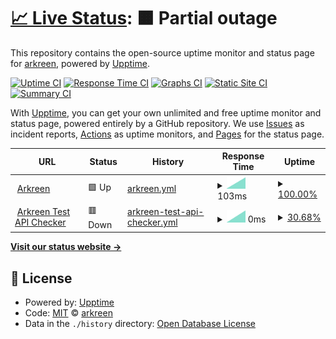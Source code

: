 # [📈 Live Status](https://arkreen.github.io/upptime): <!--live status--> **🟧 Partial outage**

This repository contains the open-source uptime monitor and status page for [arkreen](https://arkreen.github.io/upptime), powered by [Upptime](https://github.com/upptime/upptime).

[![Uptime CI](https://github.com/arkreen/upptime/workflows/Uptime%20CI/badge.svg)](https://github.com/arkreen/upptime/actions?query=workflow%3A%22Uptime+CI%22)
[![Response Time CI](https://github.com/arkreen/upptime/workflows/Response%20Time%20CI/badge.svg)](https://github.com/arkreen/upptime/actions?query=workflow%3A%22Response+Time+CI%22)
[![Graphs CI](https://github.com/arkreen/upptime/workflows/Graphs%20CI/badge.svg)](https://github.com/arkreen/upptime/actions?query=workflow%3A%22Graphs+CI%22)
[![Static Site CI](https://github.com/arkreen/upptime/workflows/Static%20Site%20CI/badge.svg)](https://github.com/arkreen/upptime/actions?query=workflow%3A%22Static+Site+CI%22)
[![Summary CI](https://github.com/arkreen/upptime/workflows/Summary%20CI/badge.svg)](https://github.com/arkreen/upptime/actions?query=workflow%3A%22Summary+CI%22)

With [Upptime](https://upptime.js.org), you can get your own unlimited and free uptime monitor and status page, powered entirely by a GitHub repository. We use [Issues](https://github.com/arkreen/upptime/issues) as incident reports, [Actions](https://github.com/arkreen/upptime/actions) as uptime monitors, and [Pages](https://arkreen.github.io/upptime) for the status page.

<!--start: status pages-->
<!-- This summary is generated by Upptime (https://github.com/upptime/upptime) -->
<!-- Do not edit this manually, your changes will be overwritten -->
<!-- prettier-ignore -->
| URL | Status | History | Response Time | Uptime |
| --- | ------ | ------- | ------------- | ------ |
| <img alt="" src="https://icons.duckduckgo.com/ip3/arkreen.com.ico" height="13"> [Arkreen](https://arkreen.com) | 🟩 Up | [arkreen.yml](https://github.com/arkreen/upptime/commits/HEAD/history/arkreen.yml) | <details><summary><img alt="Response time graph" src="./graphs/arkreen/response-time-week.png" height="20"> 103ms</summary><br><a href="https://arkreen.github.io/upptime/history/arkreen"><img alt="Response time 103" src="https://img.shields.io/endpoint?url=https%3A%2F%2Fraw.githubusercontent.com%2Farkreen%2Fupptime%2FHEAD%2Fapi%2Farkreen%2Fresponse-time.json"></a><br><a href="https://arkreen.github.io/upptime/history/arkreen"><img alt="24-hour response time 103" src="https://img.shields.io/endpoint?url=https%3A%2F%2Fraw.githubusercontent.com%2Farkreen%2Fupptime%2FHEAD%2Fapi%2Farkreen%2Fresponse-time-day.json"></a><br><a href="https://arkreen.github.io/upptime/history/arkreen"><img alt="7-day response time 103" src="https://img.shields.io/endpoint?url=https%3A%2F%2Fraw.githubusercontent.com%2Farkreen%2Fupptime%2FHEAD%2Fapi%2Farkreen%2Fresponse-time-week.json"></a><br><a href="https://arkreen.github.io/upptime/history/arkreen"><img alt="30-day response time 103" src="https://img.shields.io/endpoint?url=https%3A%2F%2Fraw.githubusercontent.com%2Farkreen%2Fupptime%2FHEAD%2Fapi%2Farkreen%2Fresponse-time-month.json"></a><br><a href="https://arkreen.github.io/upptime/history/arkreen"><img alt="1-year response time 103" src="https://img.shields.io/endpoint?url=https%3A%2F%2Fraw.githubusercontent.com%2Farkreen%2Fupptime%2FHEAD%2Fapi%2Farkreen%2Fresponse-time-year.json"></a></details> | <details><summary><a href="https://arkreen.github.io/upptime/history/arkreen">100.00%</a></summary><a href="https://arkreen.github.io/upptime/history/arkreen"><img alt="All-time uptime 100.00%" src="https://img.shields.io/endpoint?url=https%3A%2F%2Fraw.githubusercontent.com%2Farkreen%2Fupptime%2FHEAD%2Fapi%2Farkreen%2Fuptime.json"></a><br><a href="https://arkreen.github.io/upptime/history/arkreen"><img alt="24-hour uptime 100.00%" src="https://img.shields.io/endpoint?url=https%3A%2F%2Fraw.githubusercontent.com%2Farkreen%2Fupptime%2FHEAD%2Fapi%2Farkreen%2Fuptime-day.json"></a><br><a href="https://arkreen.github.io/upptime/history/arkreen"><img alt="7-day uptime 100.00%" src="https://img.shields.io/endpoint?url=https%3A%2F%2Fraw.githubusercontent.com%2Farkreen%2Fupptime%2FHEAD%2Fapi%2Farkreen%2Fuptime-week.json"></a><br><a href="https://arkreen.github.io/upptime/history/arkreen"><img alt="30-day uptime 100.00%" src="https://img.shields.io/endpoint?url=https%3A%2F%2Fraw.githubusercontent.com%2Farkreen%2Fupptime%2FHEAD%2Fapi%2Farkreen%2Fuptime-month.json"></a><br><a href="https://arkreen.github.io/upptime/history/arkreen"><img alt="1-year uptime 100.00%" src="https://img.shields.io/endpoint?url=https%3A%2F%2Fraw.githubusercontent.com%2Farkreen%2Fupptime%2FHEAD%2Fapi%2Farkreen%2Fuptime-year.json"></a></details>
| <img alt="" src="https://icons.duckduckgo.com/ip3/testapi.arkreen.com.ico" height="13"> [Arkreen Test API Checker](https://testapi.arkreen.com/v1) | 🟥 Down | [arkreen-test-api-checker.yml](https://github.com/arkreen/upptime/commits/HEAD/history/arkreen-test-api-checker.yml) | <details><summary><img alt="Response time graph" src="./graphs/arkreen-test-api-checker/response-time-week.png" height="20"> 0ms</summary><br><a href="https://arkreen.github.io/upptime/history/arkreen-test-api-checker"><img alt="Response time 0" src="https://img.shields.io/endpoint?url=https%3A%2F%2Fraw.githubusercontent.com%2Farkreen%2Fupptime%2FHEAD%2Fapi%2Farkreen-test-api-checker%2Fresponse-time.json"></a><br><a href="https://arkreen.github.io/upptime/history/arkreen-test-api-checker"><img alt="24-hour response time 0" src="https://img.shields.io/endpoint?url=https%3A%2F%2Fraw.githubusercontent.com%2Farkreen%2Fupptime%2FHEAD%2Fapi%2Farkreen-test-api-checker%2Fresponse-time-day.json"></a><br><a href="https://arkreen.github.io/upptime/history/arkreen-test-api-checker"><img alt="7-day response time 0" src="https://img.shields.io/endpoint?url=https%3A%2F%2Fraw.githubusercontent.com%2Farkreen%2Fupptime%2FHEAD%2Fapi%2Farkreen-test-api-checker%2Fresponse-time-week.json"></a><br><a href="https://arkreen.github.io/upptime/history/arkreen-test-api-checker"><img alt="30-day response time 0" src="https://img.shields.io/endpoint?url=https%3A%2F%2Fraw.githubusercontent.com%2Farkreen%2Fupptime%2FHEAD%2Fapi%2Farkreen-test-api-checker%2Fresponse-time-month.json"></a><br><a href="https://arkreen.github.io/upptime/history/arkreen-test-api-checker"><img alt="1-year response time 0" src="https://img.shields.io/endpoint?url=https%3A%2F%2Fraw.githubusercontent.com%2Farkreen%2Fupptime%2FHEAD%2Fapi%2Farkreen-test-api-checker%2Fresponse-time-year.json"></a></details> | <details><summary><a href="https://arkreen.github.io/upptime/history/arkreen-test-api-checker">30.68%</a></summary><a href="https://arkreen.github.io/upptime/history/arkreen-test-api-checker"><img alt="All-time uptime 30.68%" src="https://img.shields.io/endpoint?url=https%3A%2F%2Fraw.githubusercontent.com%2Farkreen%2Fupptime%2FHEAD%2Fapi%2Farkreen-test-api-checker%2Fuptime.json"></a><br><a href="https://arkreen.github.io/upptime/history/arkreen-test-api-checker"><img alt="24-hour uptime 30.68%" src="https://img.shields.io/endpoint?url=https%3A%2F%2Fraw.githubusercontent.com%2Farkreen%2Fupptime%2FHEAD%2Fapi%2Farkreen-test-api-checker%2Fuptime-day.json"></a><br><a href="https://arkreen.github.io/upptime/history/arkreen-test-api-checker"><img alt="7-day uptime 30.68%" src="https://img.shields.io/endpoint?url=https%3A%2F%2Fraw.githubusercontent.com%2Farkreen%2Fupptime%2FHEAD%2Fapi%2Farkreen-test-api-checker%2Fuptime-week.json"></a><br><a href="https://arkreen.github.io/upptime/history/arkreen-test-api-checker"><img alt="30-day uptime 30.68%" src="https://img.shields.io/endpoint?url=https%3A%2F%2Fraw.githubusercontent.com%2Farkreen%2Fupptime%2FHEAD%2Fapi%2Farkreen-test-api-checker%2Fuptime-month.json"></a><br><a href="https://arkreen.github.io/upptime/history/arkreen-test-api-checker"><img alt="1-year uptime 30.68%" src="https://img.shields.io/endpoint?url=https%3A%2F%2Fraw.githubusercontent.com%2Farkreen%2Fupptime%2FHEAD%2Fapi%2Farkreen-test-api-checker%2Fuptime-year.json"></a></details>

<!--end: status pages-->

[**Visit our status website →**](https://arkreen.github.io/upptime)

## 📄 License

- Powered by: [Upptime](https://github.com/upptime/upptime)
- Code: [MIT](./LICENSE) © [arkreen](https://arkreen.github.io/upptime)
- Data in the `./history` directory: [Open Database License](https://opendatacommons.org/licenses/odbl/1-0/)
